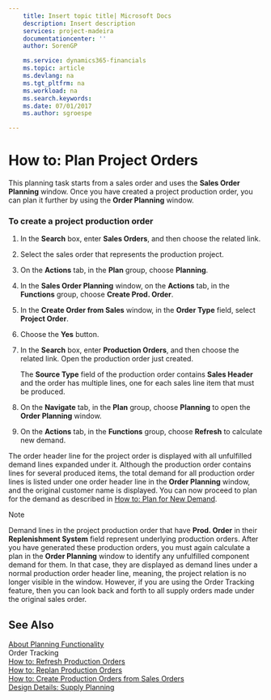 ```yaml
---
    title: Insert topic title| Microsoft Docs
    description: Insert description
    services: project-madeira
    documentationcenter: ''
    author: SorenGP

    ms.service: dynamics365-financials
    ms.topic: article
    ms.devlang: na
    ms.tgt_pltfrm: na
    ms.workload: na
    ms.search.keywords:
    ms.date: 07/01/2017
    ms.author: sgroespe

---
```

# How to: Plan Project Orders
This planning task starts from a sales order and uses the **Sales Order Planning** window. Once you have created a project production order, you can plan it further by using the **Order Planning** window.  
  
### To create a project production order  
  
1.  In the **Search** box, enter **Sales Orders**, and then choose the related link.  
  
2.  Select the sales order that represents the production project.  
  
3.  On the **Actions** tab, in the **Plan** group, choose **Planning**.  
  
4.  In the **Sales Order Planning** window, on the **Actions** tab, in the **Functions** group, choose  **Create Prod. Order**.  
  
5.  In the **Create Order from Sales** window, in the **Order Type** field, select **Project Order**.  
  
6.  Choose the **Yes** button.  
  
7.  In the **Search** box, enter **Production Orders**, and then choose the related link. Open the production order just created.  
  
     The **Source Type** field of the production order contains **Sales Header** and the order has multiple lines, one for each sales line item that must be produced.  
  
8.  On the **Navigate** tab, in the **Plan** group, choose **Planning** to open the **Order Planning** window.  
  
9. On the **Actions** tab, in the **Functions** group, choose **Refresh** to calculate new demand.  
  
 The order header line for the project order is displayed with all unfulfilled demand lines expanded under it. Although the production order contains lines for several produced items, the total demand for all production order lines is listed under one order header line in the **Order Planning** window, and the original customer name is displayed. You can now proceed to plan for the demand as described in [How to: Plan for New Demand](../how-to-plan-for-new-demand.md).  
  
> [!NOTE]  
>  Demand lines in the project production order that have **Prod. Order** in their **Replenishment System** field represent underlying production orders. After you have generated these production orders, you must again calculate a plan in the **Order Planning** window to identify any unfulfilled component demand for them. In that case, they are displayed as demand lines under a normal production order header line, meaning, the project relation is no longer visible in the window. However, if you are using the Order Tracking feature, then you can look back and forth to all supply orders made under the original sales order.  
  
## See Also  
 [About Planning Functionality](../about-planning-functionality.md)   
 Order Tracking   
 [How to: Refresh Production Orders](../how-to-refresh-production-orders.md)   
 [How to: Replan Production Orders](../how-to-replan-production-orders.md)   
 [How to: Create Production Orders from Sales Orders](../how-to-create-production-orders-from-sales-orders.md)   
 [Design Details: Supply Planning](design-details-supply-planning.md)